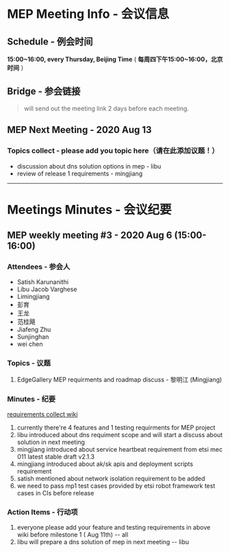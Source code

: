 # MEP Meeting Info - 会议信息

## Schedule - 例会时间
 **15:00~16:00, every Thursday, Beijing Time** 
( **每周四下午15:00~16:00，北京时间** ）

## Bridge - 参会链接
> will send out the meeting link 2 days before each meeting.


## MEP Next Meeting - 2020 Aug 13

### Topics collect - please add you topic here（请在此添加议题！）
- discussion about dns solution options in mep - libu
- review of release 1 requirements - mingjiang

---

# Meetings Minutes - 会议纪要

## MEP weekly meeting #3 - 2020 Aug 6  (15:00-16:00)

### Attendees - 参会人

- Satish Karunanithi
- Libu Jacob Varghese
- Limingjiang
- 彭育
- 王龙
- 范桂飓
- Jiafeng Zhu
- Sunjinghan
- wei chen


### Topics - 议题

1. EdgeGallery MEP requirments and roadmap discuss  - 黎明江 (Mingjiang)

### Minutes - 纪要

[requirements collect wiki](https://gitee.com/edgegallery/community/blob/master/MEP%20PT/release/release_v1.0.0_req.md)

1. currently there're 4 features and 1 testing requirments for MEP project
2. libu introduced about dns requiment scope and will start a discuss about solution in next meeting
3. mingjiang introduced about service heartbeat requirement from etsi mec 011 latest stable draft v2.1.3
4. mingjiang introduced about ak/sk apis and deployment scripts requirement
5. satish mentioned about network isolation requirement to be added
5. we need to pass mp1 test cases provided by etsi robot framework test cases in CIs before release
### Action Items - 行动项
1. everyone please add your feature and testing requirements in above wiki before milestone 1 ( Aug 11th) -- all
2. libu will prepare a dns solution of mep in next meeting -- libu
